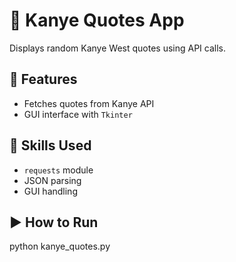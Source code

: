 # 🎤 Kanye Quotes App

Displays random Kanye West quotes using API calls.

## 📌 Features
- Fetches quotes from Kanye API
- GUI interface with `Tkinter`

## 🧠 Skills Used
- `requests` module
- JSON parsing
- GUI handling

## ▶️ How to Run
python kanye_quotes.py

